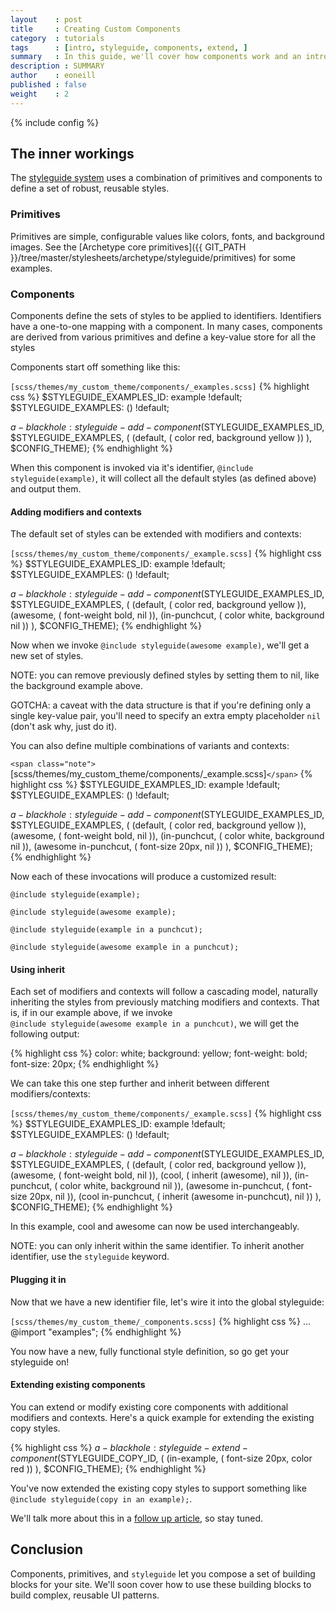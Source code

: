 ```yaml
---
layout    : post
title     : Creating Custom Components
category  : tutorials
tags      : [intro, styleguide, components, extend, ]
summary   : In this guide, we'll cover how components work and an introduce you to creating your own reusable components.
description : SUMMARY
author    : eoneill
published : false
weight    : 2
---
```

{% include config %}

## The inner workings

The [styleguide system](/tutorials/introduction-styleguide/) uses a combination of primitives and components to define a set of robust, reusable styles.

### Primitives

Primitives are simple, configurable values like colors, fonts, and background images. See the [Archetype core primitives]({{ GIT_PATH }}/tree/master/stylesheets/archetype/styleguide/primitives) for some examples.

### Components

Components define the sets of styles to be applied to identifiers. Identifiers have a one-to-one mapping with a component. In many cases, components are derived from various primitives and define a key-value store for all the styles

Components start off something like this:

<span class="note">`[scss/themes/my_custom_theme/components/_examples.scss]`</span>
{% highlight css %}
$STYLEGUIDE_EXAMPLES_ID: example !default;
$STYLEGUIDE_EXAMPLES: () !default;

$a-blackhole: styleguide-add-component($STYLEGUIDE_EXAMPLES_ID, $STYLEGUIDE_EXAMPLES, (
  (default, (
    color        red,
    background   yellow
  ))
), $CONFIG_THEME);
{% endhighlight %}

When this component is invoked via it's identifier, `@include styleguide(example)`, it will collect all the default styles (as defined above) and output them.

#### Adding modifiers and contexts

The default set of styles can be extended with modifiers and contexts:

<span class="note">`[scss/themes/my_custom_theme/components/_example.scss]`</span>
{% highlight css %}
$STYLEGUIDE_EXAMPLES_ID: example !default;
$STYLEGUIDE_EXAMPLES: () !default;

$a-blackhole: styleguide-add-component($STYLEGUIDE_EXAMPLES_ID, $STYLEGUIDE_EXAMPLES, (
  (default, (
    color        red,
    background   yellow
  )),
  (awesome, (
    font-weight  bold,
    nil
  )),
  (in-punchcut, (
    color        white,
    background   nil
  ))
), $CONFIG_THEME);
{% endhighlight %}

Now when we invoke `@include styleguide(awesome example)`, we'll get a new set of styles.

<span class="note">NOTE: you can remove previously defined styles by setting them to nil, like the background example above.</span>

<span class="note">GOTCHA: a caveat with the data structure is that if you're defining only a single key-value pair, you'll need to specify an extra empty placeholder `nil` (don't ask why, just do it).</span>

You can also define multiple combinations of variants and contexts:

`<span class="note">`[scss/themes/my_custom_theme/components/_example.scss]`</span>`
{% highlight css %}
$STYLEGUIDE_EXAMPLES_ID: example !default;
$STYLEGUIDE_EXAMPLES: () !default;

$a-blackhole: styleguide-add-component($STYLEGUIDE_EXAMPLES_ID, $STYLEGUIDE_EXAMPLES, (
  (default, (
    color        red,
    background   yellow
  )),
  (awesome, (
    font-weight  bold,
    nil
  )),
  (in-punchcut, (
    color        white,
    background   nil
  )),
  (awesome in-punchcut, (
    font-size    20px,
    nil
  ))
), $CONFIG_THEME);
{% endhighlight %}

Now each of these invocations will produce a customized result:

`@include styleguide(example);`

`@include styleguide(awesome example);`

`@include styleguide(example in a punchcut);`

`@include styleguide(awesome example in a punchcut);`

#### Using inherit

Each set of modifiers and contexts will follow a cascading model, naturally inheriting the styles from previously matching modifiers and contexts. That is, if in our example above, if we invoke <br/> `@include styleguide(awesome example in a punchcut)`, we will get the following output:

{% highlight css %}
color:        white;
background:   yellow;
font-weight:  bold;
font-size:    20px;
{% endhighlight %}

We can take this one step further and inherit between different modifiers/contexts:

<span class="note">`[scss/themes/my_custom_theme/components/_example.scss]`</span>
{% highlight css %}
$STYLEGUIDE_EXAMPLES_ID: example !default;
$STYLEGUIDE_EXAMPLES: () !default;

$a-blackhole: styleguide-add-component($STYLEGUIDE_EXAMPLES_ID, $STYLEGUIDE_EXAMPLES, (
  (default, (
    color        red,
    background   yellow
  )),
  (awesome, (
    font-weight  bold,
    nil
  )),
  (cool, (
    inherit (awesome),
    nil
  )),
  (in-punchcut, (
    color        white,
    background   nil
  )),
  (awesome in-punchcut, (
    font-size    20px,
    nil
  )),
  (cool in-punchcut, (
    inherit (awesome in-punchcut),
    nil
  ))
), $CONFIG_THEME);
{% endhighlight %}

In this example, cool and awesome can now be used interchangeably.

<span class="note">NOTE: you can only inherit within the same identifier. To inherit another identifier, use the `styleguide` keyword.</span>

#### Plugging it in

Now that we have a new identifier file, let's wire it into the global styleguide:

<span class="note">`[scss/themes/my_custom_theme/_components.scss]`</span>
{% highlight css %}
...
@import "examples";
{% endhighlight %}

You now have a new, fully functional style definition, so go get your styleguide on!

#### Extending existing components

You can extend or modify existing core components with additional modifiers and contexts. Here's a quick example for extending the existing copy styles.

{% highlight css %}
$a-blackhole: styleguide-extend-component($STYLEGUIDE_COPY_ID, (
  (in-example, (
    font-size   20px,
    color       red
  ))
), $CONFIG_THEME);
{% endhighlight %}

You've now extended the existing copy styles to support something like <br/> `@include styleguide(copy in an example);`.

We'll talk more about this in a [follow up article](/tutorials/extending-core-componets/), so stay tuned.

## Conclusion

Components, primitives, and `styleguide` let you compose a set of building blocks for your site. We'll soon cover how to use these building blocks to build complex, reusable UI patterns.
